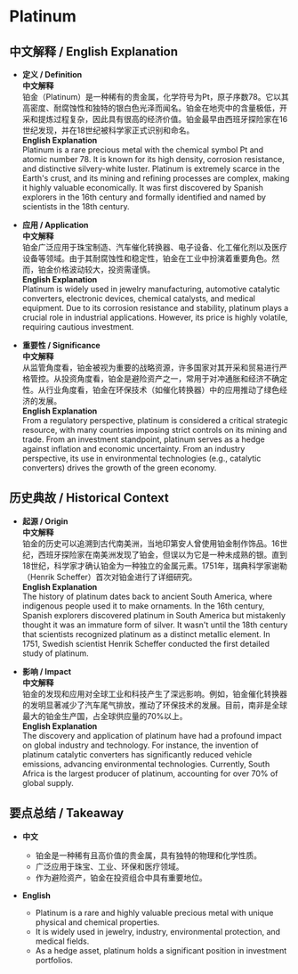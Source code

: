 # Platinum

## 中文解释 / English Explanation

* **定义 / Definition**  
  **中文解释**  
  铂金（Platinum）是一种稀有的贵金属，化学符号为Pt，原子序数78。它以其高密度、耐腐蚀性和独特的银白色光泽而闻名。铂金在地壳中的含量极低，开采和提炼过程复杂，因此具有很高的经济价值。铂金最早由西班牙探险家在16世纪发现，并在18世纪被科学家正式识别和命名。  
  **English Explanation**  
  Platinum is a rare precious metal with the chemical symbol Pt and atomic number 78. It is known for its high density, corrosion resistance, and distinctive silvery-white luster. Platinum is extremely scarce in the Earth's crust, and its mining and refining processes are complex, making it highly valuable economically. It was first discovered by Spanish explorers in the 16th century and formally identified and named by scientists in the 18th century.

* **应用 / Application**  
  **中文解释**  
  铂金广泛应用于珠宝制造、汽车催化转换器、电子设备、化工催化剂以及医疗设备等领域。由于其耐腐蚀性和稳定性，铂金在工业中扮演着重要角色。然而，铂金价格波动较大，投资需谨慎。  
  **English Explanation**  
  Platinum is widely used in jewelry manufacturing, automotive catalytic converters, electronic devices, chemical catalysts, and medical equipment. Due to its corrosion resistance and stability, platinum plays a crucial role in industrial applications. However, its price is highly volatile, requiring cautious investment.

* **重要性 / Significance**  
  **中文解释**  
  从监管角度看，铂金被视为重要的战略资源，许多国家对其开采和贸易进行严格管控。从投资角度看，铂金是避险资产之一，常用于对冲通胀和经济不确定性。从行业角度看，铂金在环保技术（如催化转换器）中的应用推动了绿色经济的发展。  
  **English Explanation**  
  From a regulatory perspective, platinum is considered a critical strategic resource, with many countries imposing strict controls on its mining and trade. From an investment standpoint, platinum serves as a hedge against inflation and economic uncertainty. From an industry perspective, its use in environmental technologies (e.g., catalytic converters) drives the growth of the green economy.

## 历史典故 / Historical Context

* **起源 / Origin**  
  **中文解释**  
  铂金的历史可以追溯到古代南美洲，当地印第安人曾使用铂金制作饰品。16世纪，西班牙探险家在南美洲发现了铂金，但误以为它是一种未成熟的银。直到18世纪，科学家才确认铂金为一种独立的金属元素。1751年，瑞典科学家谢勒（Henrik Scheffer）首次对铂金进行了详细研究。  
  **English Explanation**  
  The history of platinum dates back to ancient South America, where indigenous people used it to make ornaments. In the 16th century, Spanish explorers discovered platinum in South America but mistakenly thought it was an immature form of silver. It wasn't until the 18th century that scientists recognized platinum as a distinct metallic element. In 1751, Swedish scientist Henrik Scheffer conducted the first detailed study of platinum.

* **影响 / Impact**  
  **中文解释**  
  铂金的发现和应用对全球工业和科技产生了深远影响。例如，铂金催化转换器的发明显著减少了汽车尾气排放，推动了环保技术的发展。目前，南非是全球最大的铂金生产国，占全球供应量的70%以上。  
  **English Explanation**  
  The discovery and application of platinum have had a profound impact on global industry and technology. For instance, the invention of platinum catalytic converters has significantly reduced vehicle emissions, advancing environmental technologies. Currently, South Africa is the largest producer of platinum, accounting for over 70% of global supply.

## 要点总结 / Takeaway

* **中文**  
  - 铂金是一种稀有且高价值的贵金属，具有独特的物理和化学性质。  
  - 广泛应用于珠宝、工业、环保和医疗领域。  
  - 作为避险资产，铂金在投资组合中具有重要地位。  

* **English**  
  - Platinum is a rare and highly valuable precious metal with unique physical and chemical properties.  
  - It is widely used in jewelry, industry, environmental protection, and medical fields.  
  - As a hedge asset, platinum holds a significant position in investment portfolios.